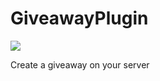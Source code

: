 # GiveawayPlugin
[![](https://poggit.pmmp.io/shield.state/GiveawayPlugin)](https://poggit.pmmp.io/p/GiveawayPlugin)

Create a giveaway on your server

